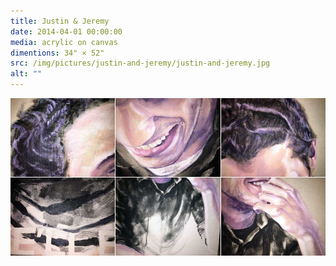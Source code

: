```yaml
---
title: Justin & Jeremy
date: 2014-04-01 00:00:00
media: acrylic on canvas
dimentions: 34" × 52"
src: /img/pictures/justin-and-jeremy/justin-and-jeremy.jpg
alt: ""
---
```


<div style="display:grid; gap:1px; grid-template: auto / repeat(3, 1fr)">
    <img loading="lazy" decoding="async" alt="" src="/img/pictures/justin-and-jeremy/justin-and-jeremy-detail-01.jpg">
    <img loading="lazy" decoding="async" alt="" src="/img/pictures/justin-and-jeremy/justin-and-jeremy-detail-02.jpg">
    <img loading="lazy" decoding="async" alt="" src="/img/pictures/justin-and-jeremy/justin-and-jeremy-detail-03.jpg">
    <img loading="lazy" decoding="async" alt="" src="/img/pictures/justin-and-jeremy/justin-and-jeremy-detail-04.jpg">
    <img loading="lazy" decoding="async" alt="" src="/img/pictures/justin-and-jeremy/justin-and-jeremy-detail-05.jpg">
    <img loading="lazy" decoding="async" alt="" src="/img/pictures/justin-and-jeremy/justin-and-jeremy-detail-06.jpg">
</div>
